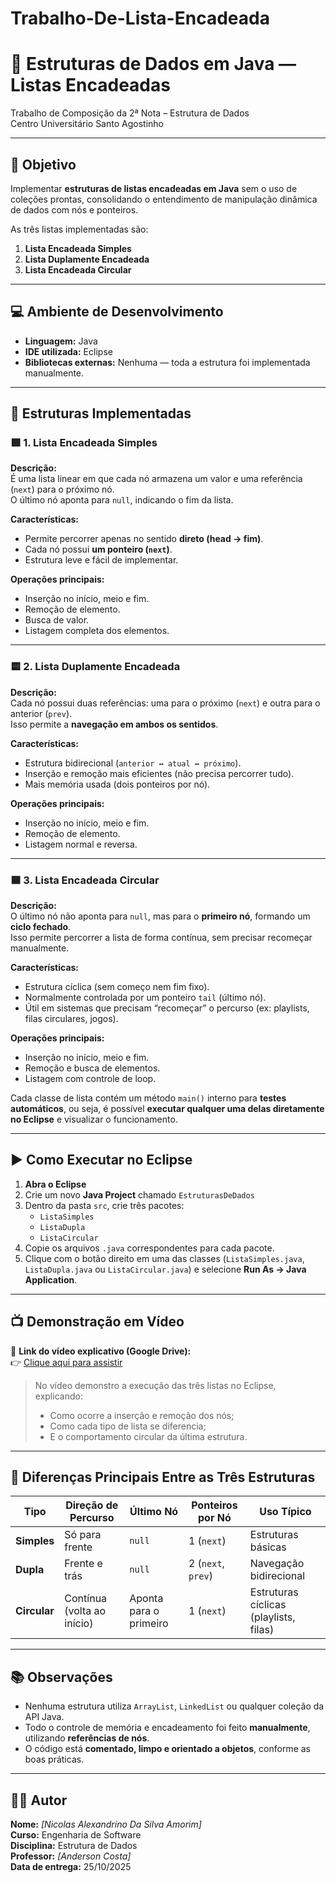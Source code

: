 # Trabalho-De-Lista-Encadeada

# 🧠 Estruturas de Dados em Java — Listas Encadeadas  
Trabalho de Composição da 2ª Nota – Estrutura de Dados  
Centro Universitário Santo Agostinho  

---

## 🎯 Objetivo
Implementar **estruturas de listas encadeadas em Java** sem o uso de coleções prontas, consolidando o entendimento de manipulação dinâmica de dados com nós e ponteiros.  

As três listas implementadas são:
1. **Lista Encadeada Simples**
2. **Lista Duplamente Encadeada**
3. **Lista Encadeada Circular**

---

## 💻 Ambiente de Desenvolvimento
- **Linguagem:** Java  
- **IDE utilizada:** Eclipse  
- **Bibliotecas externas:** Nenhuma — toda a estrutura foi implementada manualmente.  

---

## 🧩 Estruturas Implementadas

### 🟩 1. Lista Encadeada Simples
**Descrição:**  
É uma lista linear em que cada nó armazena um valor e uma referência (`next`) para o próximo nó.  
O último nó aponta para `null`, indicando o fim da lista.

**Características:**
- Permite percorrer apenas no sentido **direto (head → fim)**.  
- Cada nó possui **um ponteiro (`next`)**.  
- Estrutura leve e fácil de implementar.  

**Operações principais:**
- Inserção no início, meio e fim.  
- Remoção de elemento.  
- Busca de valor.  
- Listagem completa dos elementos.

---

### 🟨 2. Lista Duplamente Encadeada
**Descrição:**  
Cada nó possui duas referências: uma para o próximo (`next`) e outra para o anterior (`prev`).  
Isso permite a **navegação em ambos os sentidos**.

**Características:**
- Estrutura bidirecional (`anterior ↔ atual ↔ próximo`).  
- Inserção e remoção mais eficientes (não precisa percorrer tudo).  
- Mais memória usada (dois ponteiros por nó).  

**Operações principais:**
- Inserção no início, meio e fim.  
- Remoção de elemento.  
- Listagem normal e reversa.  


---

### 🟦 3. Lista Encadeada Circular
**Descrição:**  
O último nó não aponta para `null`, mas para o **primeiro nó**, formando um **ciclo fechado**.  
Isso permite percorrer a lista de forma contínua, sem precisar recomeçar manualmente.

**Características:**
- Estrutura cíclica (sem começo nem fim fixo).  
- Normalmente controlada por um ponteiro `tail` (último nó).  
- Útil em sistemas que precisam “recomeçar” o percurso (ex: playlists, filas circulares, jogos).  

**Operações principais:**
- Inserção no início, meio e fim.  
- Remoção e busca de elementos.  
- Listagem com controle de loop.  


Cada classe de lista contém um método `main()` interno para **testes automáticos**, ou seja, é possível **executar qualquer uma delas diretamente no Eclipse** e visualizar o funcionamento.

---

## ▶️ Como Executar no Eclipse

1. **Abra o Eclipse**  
2. Crie um novo **Java Project** chamado `EstruturasDeDados`  
3. Dentro da pasta `src`, crie três pacotes:
   - `ListaSimples`
   - `ListaDupla`
   - `ListaCircular`
4. Copie os arquivos `.java` correspondentes para cada pacote.  
5. Clique com o botão direito em uma das classes (`ListaSimples.java`, `ListaDupla.java` ou `ListaCircular.java`) e selecione **Run As → Java Application**.  

---

## 📺 Demonstração em Vídeo

🎥 **Link do vídeo explicativo (Google Drive):**  
👉 [Clique aqui para assistir]((https://drive.google.com/file/d/1OJwQ80tgqdzmXrnStH4QwM0BbKuzz7Jf/view?usp=sharing))

> No vídeo demonstro a execução das três listas no Eclipse, explicando:
> - Como ocorre a inserção e remoção dos nós;
> - Como cada tipo de lista se diferencia;
> - E o comportamento circular da última estrutura.

---

## 🧾 Diferenças Principais Entre as Três Estruturas

| Tipo | Direção de Percurso | Último Nó | Ponteiros por Nó | Uso Típico |
|------|----------------------|------------|------------------|-------------|
| **Simples** | Só para frente | `null` | 1 (`next`) | Estruturas básicas |
| **Dupla** | Frente e trás | `null` | 2 (`next`, `prev`) | Navegação bidirecional |
| **Circular** | Contínua (volta ao início) | Aponta para o primeiro | 1 (`next`) | Estruturas cíclicas (playlists, filas) |

---

## 📚 Observações
- Nenhuma estrutura utiliza `ArrayList`, `LinkedList` ou qualquer coleção da API Java.  
- Todo o controle de memória e encadeamento foi feito **manualmente**, utilizando **referências de nós**.  
- O código está **comentado, limpo e orientado a objetos**, conforme as boas práticas.  

---

## 🧑‍💻 Autor
**Nome:** _[Nicolas Alexandrino Da Silva Amorim]_  
**Curso:** Engenharia de Software  
**Disciplina:** Estrutura de Dados  
**Professor:** _[Anderson Costa]_  
**Data de entrega:** 25/10/2025  
